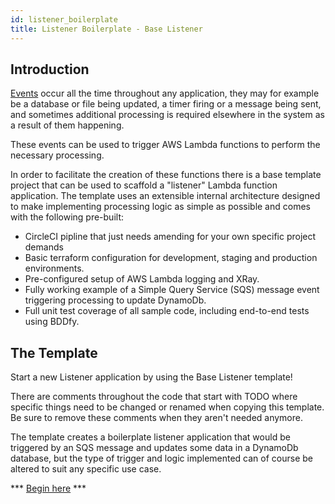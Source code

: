 ```yaml
---
id: listener_boilerplate
title: Listener Boilerplate - Base Listener
---
```

## Introduction

[Events](http://localhost:3000/API-Playbook/serverless_lambda#events) occur all the time throughout any application, they may for example be a database or file being updated, a timer firing or a message being sent, 
and sometimes additional processing is required elsewhere in the system as a result of them happening.

These events can be used to trigger AWS Lambda functions to perform the necessary processing.

In order to facilitate the creation of these functions there is a base template project that can be used to scaffold a "listener" Lambda function application.
The template uses an extensible internal architecture designed to make implementing processing logic as simple as possible and comes with the following pre-built:
* CircleCI pipline that just needs amending for your own specific project demands
* Basic terraform configuration for development, staging and production environments.
* Pre-configured setup of AWS Lambda logging and XRay.
* Fully working example of a Simple Query Service (SQS) message event triggering processing to update DynamoDb.
* Full unit test coverage of all sample code, including end-to-end tests using BDDfy.


## The Template

Start a new Listener application by using the Base Listener template!

There are comments throughout the code that start with TODO where specific things need to be changed or renamed when copying this template.
Be sure to remove these comments when they aren't needed anymore.

The template creates a boilerplate listener application that would be triggered by an SQS message and updates some data in a DynamoDb database, 
but the type of trigger and logic implemented can of course be altered to suit any specific use case.

*** [Begin here](https://github.com/LBHackney-IT/lbh-base-listener) ***


